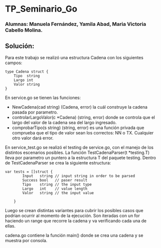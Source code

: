 # TP_Seminario_Go

### Alumnas: Manuela Fernández, Yamila Abad, Maria Victoria Cabello Molina.

## Solución:
Para este trabajo se realizó una estructura Cadena con los siguientes campos:
````
type Cadena struct {
	Tipo  string
	Largo int
	Valor string
}
````
En service.go se tienen las funciones:
- NewCadena(cad string) (Cadena, error) la cuál construye la cadena pasada por parametro.
- controlarLargoValor(c *Cadena) (string, error) donde se controla que el largo del valor de la cadena sea del largo ingresado.
- comprobarTipo(s string) (string, error) es una función privada que comprueba que el tipo de valor sean los correctos: NN o TX. Cualquier otro valor dará error.

En service_test.go se realizó el testing de service.go, con el manejo de los distintos escenarios posibles. 
La función TestCadenaParser(t *testing.T) lleva por parametro un puntero a la estructura T del paquete testing.
Dentro de TestCadenaParser se crea la siguiente estructura:
````
var tests = []struct {
		Input   string // input string in order to be parsed
		Success bool   // paser result
		Tipo    string // the input type
		Largo   int    // value length
		Valor   string // the input value

	}
````
Luego se crean distintas variantes para cubrir los posibles casos que podrian ocurrir al momento de la ejecución. Son iteradas con un for haciendo un range que recorre la cadena y va verificando cada una de ellas. 

cadena.go contiene la función main() donde se crea una cadena y se muestra por consola.